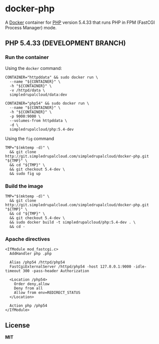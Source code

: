 # docker-php

A [Docker](https://docker.com/) container for [PHP](http://php.net/) version 5.4.33 that runs PHP in FPM (FastCGI Process Manager) mode.

## PHP 5.4.33 (DEVELOPMENT BRANCH)

### Run the container

Using the `docker` command:

    CONTAINER="httpddata" && sudo docker run \
      --name "${CONTAINER}" \
      -h "${CONTAINER}" \
      -v /httpd/data \
      simpledrupalcloud/data:dev

    CONTAINER="php54" && sudo docker run \
      --name "${CONTAINER}" \
      -h "${CONTAINER}" \
      -p 9000:9000 \
      --volumes-from httpddata \
      -d \
      simpledrupalcloud/php:5.4-dev

Using the `fig` command

    TMP="$(mktemp -d)" \
      && git clone http://git.simpledrupalcloud.com/simpledrupalcloud/docker-php.git "${TMP}" \
      && cd "${TMP}" \
      && git checkout 5.4-dev \
      && sudo fig up

### Build the image

    TMP="$(mktemp -d)" \
      && git clone http://git.simpledrupalcloud.com/simpledrupalcloud/docker-php.git "${TMP}" \
      && cd "${TMP}" \
      && git checkout 5.4-dev \
      && sudo docker build -t simpledrupalcloud/php:5.4-dev . \
      && cd -

### Apache directives

    <IfModule mod_fastcgi.c>
      AddHandler php .php

      Alias /php54 /httpd/php54
      FastCgiExternalServer /httpd/php54 -host 127.0.0.1:9000 -idle-timeout 300 -pass-header Authorization

      <Location /php54>
        Order deny,allow
        Deny from all
        Allow from env=REDIRECT_STATUS
      </Location>

      Action php /php54
    </IfModule>

## License

**MIT**
